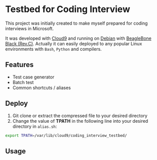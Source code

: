 Testbed for Coding Interview
=============================

This project was initially created to make myself prepared for coding interviews in Microsoft.

It was developed with [Cloud9](https://c9.io/) and running on [Debian](http://beagleboard.org/project/Debian/) with [BeagleBone Black (Rev.C)](http://elinux.org/Beagleboard:BeagleBoneBlack). Actually it can easily deployed to any popular Linux environments with `Bash`, `Python` and compilers.


## Features
* Test case generator     
* Batch test      
* Common shortcuts / aliases      


## Deploy

1. Git clone or extract the compressed file to your desired directory    
2. Change the value of **TPATH** in the following line into your desired directory in `alias.sh`:     
```bash
export TPATH=/var/lib/cloud9/coding_interview_testbed/
```


## Usage

